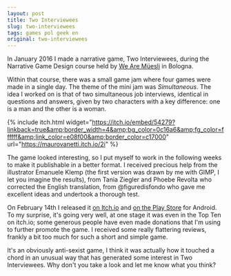 ```yaml
---
layout: post
title: Two Interviewees
slug: two-interviewees
tags: games pol geek en
original: two-interviewees
---
```


In January 2016 I made a narrative game, Two Interviewees, during the Narrative Game Design course held by [We Are Müesli](http://wearemuesli.it/) in Bologna.

Within that course, there was a small game jam where four games were made in a single day. The theme of the mini jam was *Simultaneous*. The idea I worked on is that of two simultaneous job interviews, identical in questions and answers, given by two characters with a key difference: one is a man and the other is a woman.

{% include itch.html widget="https://itch.io/embed/54279?linkback=true&amp;border_width=4&amp;bg_color=0c16a6&amp;fg_color=ffffff&amp;link_color=e08f00&amp;border_color=c17000" url="https://maurovanetti.itch.io/2i" %}

The game looked interesting, so I put myself to work in the following weeks to make it publishable in a better format. I received precious help from the illustrator Emanuele Klemp (the first version was drawn by me with GIMP, I let you imagine the results), from Tania Ziegler and Phoebe Revolta who corrected the English translation, from @figuredisfondo who gave me excellent ideas and undertook a thorough test.

On February 14th I released it [on Itch.io](https://maurovanetti.itch.io/2i) and [on the Play Store](https://play.google.com/store/apps/details?id=com.rossonerd.twointerviewees) for Android. To my surprise, it's going very well, at one stage it was even in the Top Ten on itch.io; some generous people have even made donations that I'm using to further promote the game. I received some really flattering reviews, frankly a bit too much for such a short and simple game.

It's an obviously anti-sexist game, I think it was actually how it touched a chord in an unusual way that has generated some interest in Two Interviewees. Why don't you take a look and let me know what you think?